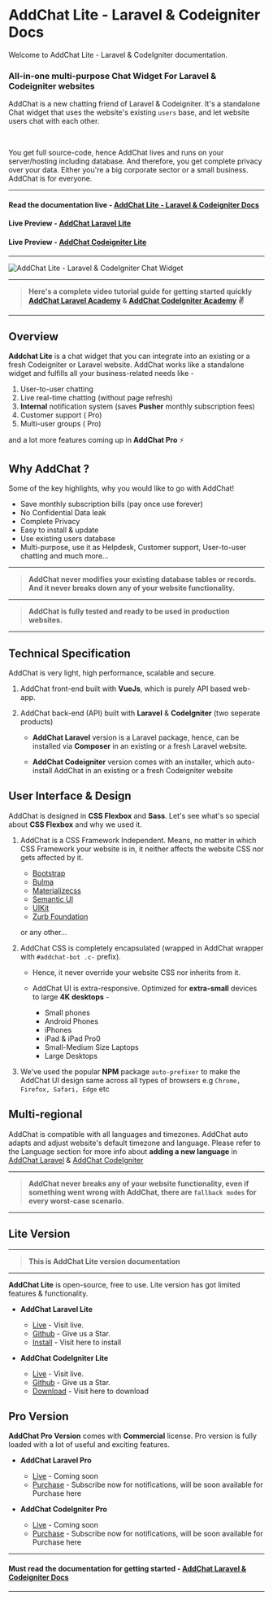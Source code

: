 # AddChat Lite - Laravel & Codeigniter Docs

Welcome to AddChat Lite - Laravel & CodeIgniter documentation.


### All-in-one multi-purpose Chat Widget For Laravel & Codeigniter websites

AddChat is a new chatting friend of Laravel & Codeigniter. It's a standalone Chat widget that uses the website's existing `users` base, and let website users chat with each other. 

<br>

You get full source-code, hence AddChat lives and runs on your server/hosting including database. And therefore, you get complete privacy over your data. Either you're a big corporate sector or a small business. AddChat is for everyone.


---

#### Read the documentation live - [AddChat Lite - Laravel & Codeigniter Docs](https://addchat-docs.classiebit.com)

#### Live Preview - [AddChat Laravel Lite](https://addchat-laravel.classiebit.com)

#### Live Preview - [AddChat Codeigniter Lite](https://addchat-codeigniter.classiebit.com)

---

![AddChat Lite - Laravel & CodeIgniter Chat Widget](https://addchat-docs.classiebit.com/images/addchat-docs-banner-1.jpg "AddChat Lite - Laravel & CodeIgniter Chat Widget")

---

> **Here's a complete video tutorial guide for getting started quickly [AddChat Laravel Academy](https://classiebit.com/academy/addchat-laravel/getting-started) & [AddChat CodeIgniter Academy](https://classiebit.com/academy/addchat-codeigniter/getting-started) ✌️**

---


## Overview

**Addchat Lite** is a chat widget that you can integrate into an existing or a fresh Codeigniter or Laravel website. AddChat works like a standalone widget and fulfills all your business-related needs like -

1. User-to-user chatting
2. Live real-time chatting (without page refresh)
3. **Internal** notification system (saves **Pusher** monthly subscription fees)
4. Customer support (<larecipe-badge type="black" circle icon="fa fa-lock"></larecipe-badge> Pro)
5. Multi-user groups (<larecipe-badge type="black" circle icon="fa fa-lock"></larecipe-badge> Pro)

and a lot more features coming up in **AddChat Pro** ⚡️


## Why AddChat ?

Some of the key highlights, why you would like to go with AddChat!

- Save monthly subscription bills (pay once use forever)
- No Confidential Data leak
- Complete Privacy
- Easy to install & update
- Use existing users database
- Multi-purpose, use it as Helpdesk, Customer support, User-to-user chatting and much more...

---

> **AddChat never modifies your existing database tables or records. And it never breaks down any of your website functionality.**

---

> **AddChat is fully tested and ready to be used in production websites.**

---


## Technical Specification

AddChat is very light, high performance, scalable and secure.

1. AddChat front-end built with **VueJs**, which is purely API based web-app.

2. AddChat back-end (API) built with **Laravel** & **CodeIgniter** (two seperate products) 

    - **AddChat Laravel** version is a Laravel package, hence, can be installed via **Composer** in an existing or a fresh Laravel website.

    - **AddChat Codeigniter** version comes with an installer, which auto-install AddChat in an existing or a fresh Codeigniter website



## User Interface & Design

AddChat is designed in **CSS Flexbox** and **Sass**. Let's see what's so special about **CSS Flexbox** and why we used it.

1. AddChat is a CSS Framework Independent. Means, no matter in which CSS Framework your website is in, it neither affects the website CSS nor gets affected by it.

    - [Bootstrap](https://getbootstrap.com/) 
    - [Bulma](https://bulma.io/) 
    - [Materializecss](https://materializecss.com/) 
    - [Semantic UI](https://semantic-ui.com/) 
    - [UIKit](https://getuikit.com/) 
    - [Zurb Foundation](https://foundation.zurb.com/) 

    or any other...

2. AddChat CSS is completely encapsulated (wrapped in AddChat wrapper with `#addchat-bot .c-` prefix).
    - Hence, it never override your website CSS nor inherits from it.

    - AddChat UI is extra-responsive. Optimized for **extra-small** devices to large **4K desktops** -

        * Small phones
        * Android Phones
        * iPhones
        * iPad & iPad Pro0
        * Small-Medium Size Laptops
        * Large Desktops

3. We've used the popular **NPM** package `auto-prefixer` to make the AddChat UI design same across all types of browsers e.g `Chrome, Firefox, Safari, Edge` etc



## Multi-regional

AddChat is compatible with all languages and timezones. AddChat auto adapts and adjust website's default timezone and language. Please refer to the Language section for more info about **adding a new language** in [AddChat Laravel](https://addchat-docs.classiebit.com/docs/1.0/admin/multi-language-laravel) & [AddChat CodeIgniter](https://addchat-docs.classiebit.com/docs/1.0/admin/multi-language-codeigniter)

--- 

> **AddChat never breaks any of your website functionality, even if something went wrong with AddChat, there are `fallback modes` for every worst-case scenario.**

---


## Lite Version

---

> **This is AddChat Lite version documentation**

---


**AddChat Lite** is open-source, free to use. Lite version has got limited features & functionality.

- **AddChat Laravel Lite**

    + [Live](https://addchat-laravel.classiebit.com) - Visit live.
    + [Github](https://github.com/classiebit/addchat-laravel) - Give us a Star.
    + [Install](https://classiebit.com/addchat-laravel) - Visit here to install


- **AddChat CodeIgniter Lite**

    + [Live](https://addchat-codeigniter.classiebit.com) - Visit live.
    + [Github](https://github.com/classiebit/addchat-codeigniter) - Give us a Star.
    + [Download](https://classiebit.com/addchat-codeigniter) - Visit here to download


## Pro Version

**AddChat Pro Version** comes with **Commercial** license. Pro version is fully loaded with a lot of useful and exciting features.

- **AddChat Laravel Pro**

    + [Live](https://addchat-laravel-pro.classiebit.com) - Coming soon
    + [Purchase](https://classiebit.com/addchat-laravel-pro) - Subscribe now for notifications, will be soon available for Purchase here

- **AddChat CodeIgniter Pro**

    + [Live](https://addchat-codeigniter-pro.classiebit.com) - Coming soon
    + [Purchase](https://classiebit.com/addchat-codeigniter-pro) - Subscribe now for notifications, will be soon available for Purchase here


---

#### Must read the documentation for getting started - [AddChat Laravel & Codeigniter Docs](https://addchat-docs.classiebit.com)

---